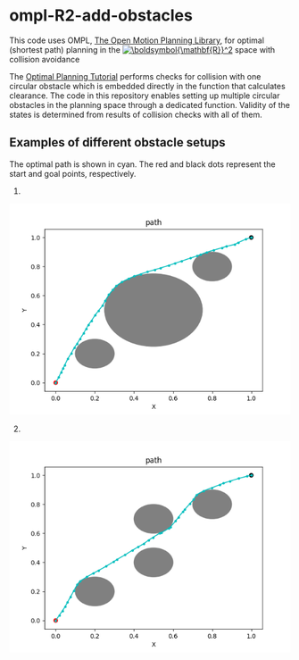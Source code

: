# ompl-R2-add-obstacles
This code uses OMPL, [The Open Motion Planning Library](http://ompl.kavrakilab.org/), for optimal (shortest path) planning in the <a href="https://www.codecogs.com/eqnedit.php?latex=\boldsymbol{\mathbf{R}}^2" target="_blank"><img src="https://latex.codecogs.com/gif.latex?\boldsymbol{\mathbf{R}}^2" title="\boldsymbol{\mathbf{R}}^2" /></a> space with collision avoidance

The [Optimal Planning Tutorial](http://ompl.kavrakilab.org/optimalPlanningTutorial.html) performs checks for collision with one circular obstacle which is embedded directly in the function that calculates clearance. The code in this repository enables setting up multiple circular obstacles in the planning space through a dedicated function. Validity of the states is determined from results of collision checks with all of them.

## Examples of different obstacle setups
The optimal path is shown in cyan. The red and black dots represent the start and goal points, respectively.

1. 
![alt text](/media/Figure_1.png)   


2. 
![alt text](/media/Figure_2.png)
